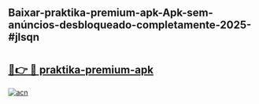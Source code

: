 ## Baixar-praktika-premium-apk-Apk-sem-anúncios-desbloqueado-completamente-2025-#jlsqn

# <h2><a href="https://ainizakaria.my?title=praktika-premium-apk&ref=20M">🔗👉 🔴 praktika-premium-apk</a></h2>

[![acn](https://github.com/user-attachments/assets/0f9c940e-d8b0-45ae-aac7-cd30a18b3e1c)](https://ainizakaria.my?title=praktika-premium-apk&ref=20M)

